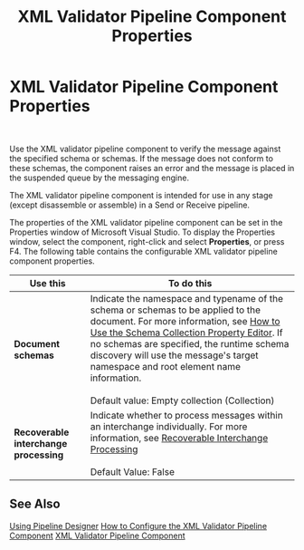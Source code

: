 ﻿---
title: XML Validator Pipeline Component Properties
TOCTitle: XML Validator Pipeline Component Properties
ms:assetid: fc10c053-9878-4a66-aa89-b21a81068adc
ms:mtpsurl: https://msdn.microsoft.com/en-us/library/Aa562097(v=BTS.80)
ms:contentKeyID: 51533643
ms.date: 08/30/2017
mtps_version: v=BTS.80
f1_keywords:
- Microsoft.BizTalk.Component.XmlValidator
- Microsoft.BizTalk.PipelineComponents.XmlValidator
---

# XML Validator Pipeline Component Properties

 

Use the XML validator pipeline component to verify the message against the specified schema or schemas. If the message does not conform to these schemas, the component raises an error and the message is placed in the suspended queue by the messaging engine.

The XML validator pipeline component is intended for use in any stage (except disassemble or assemble) in a Send or Receive pipeline.

The properties of the XML validator pipeline component can be set in the Properties window of Microsoft Visual Studio. To display the Properties window, select the component, right-click and select **Properties**, or press F4. The following table contains the configurable XML validator pipeline component properties.

<table>
<thead>
<tr class="header">
<th>Use this</th>
<th>To do this</th>
</tr>
</thead>
<tbody>
<tr class="odd">
<td><strong>Document schemas</strong></td>
<td>Indicate the namespace and typename of the schema or schemas to be applied to the document. For more information, see <a href="https://msdn.microsoft.com/en-us/library/aa559127(v=bts.80)">How to Use the Schema Collection Property Editor</a>. If no schemas are specified, the runtime schema discovery will use the message's target namespace and root element name information.<br />
<br />
Default value: Empty collection (Collection)</td>
</tr>
<tr class="even">
<td><strong>Recoverable interchange processing</strong></td>
<td>Indicate whether to process messages within an interchange individually. For more information, see <a href="https://msdn.microsoft.com/en-us/library/aa578714(v=bts.80)">Recoverable Interchange Processing</a><br />
<br />
Default Value: False</td>
</tr>
</tbody>
</table>


## See Also

[Using Pipeline Designer](https://msdn.microsoft.com/en-us/library/aa578392\(v=bts.80\))  
[How to Configure the XML Validator Pipeline Component](https://msdn.microsoft.com/en-us/library/aa559670\(v=bts.80\))  
[XML Validator Pipeline Component](https://msdn.microsoft.com/en-us/library/aa578187\(v=bts.80\))

